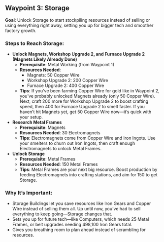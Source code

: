 ## Waypoint 3: Storage
**Goal**: Unlock Storage to start stockpiling resources instead of selling or using everything right away, setting you up for bigger tech and smoother factory growth.

### Steps to Reach Storage:
- **Unlock Magnets, Workshop Upgrade 2, and Furnace Upgrade 2 (Magnets Likely Already Done)**  
  - **Prerequisite**: Metal Working (from Waypoint 1)  
  - **Resources Needed**:  
    - Magnets: 50 Copper Wire  
    - Workshop Upgrade 2: 200 Copper Wire  
    - Furnace Upgrade 2: 400 Copper Wire  
  - **Tips**: If you’ve been farming Copper Wire for gold like in Waypoint 2, you’ve probably unlocked Magnets already (only 50 Copper Wire). Next, craft 200 more for Workshop Upgrade 2 to boost crafting speed, then 400 for Furnace Upgrade 2 to smelt faster. If you haven’t hit Magnets yet, get 50 Copper Wire now—it’s quick with your setup.
- **Research Metal Frames**  
  - **Prerequisite**: Magnets  
  - **Resources Needed**: 30 Electromagnets  
  - **Tips**: Electromagnets come from Copper Wire and Iron Ingots. Use your smelters to churn out Iron Ingots, then craft enough Electromagnets to unlock Metal Frames.
- **Unlock Storage**  
  - **Prerequisite**: Metal Frames  
  - **Resources Needed**: 150 Metal Frames  
  - **Tips**: Metal Frames are your next big resource. Boost production by feeding Electromagnets into crafting stations, and aim for 150 to get Storage.

### Why It’s Important:
- Storage Buildings let you save resources like Iron Gears and Copper Wire instead of selling them all. Up until now, you’ve had to sell everything to keep going—Storage changes that.
- Sets you up for future tech—like Computers, which needs 25 Metal Frames, or belt upgrades needing 498,100 Iron Gears total.
- Gives you breathing room to plan ahead instead of scrambling for resources.
